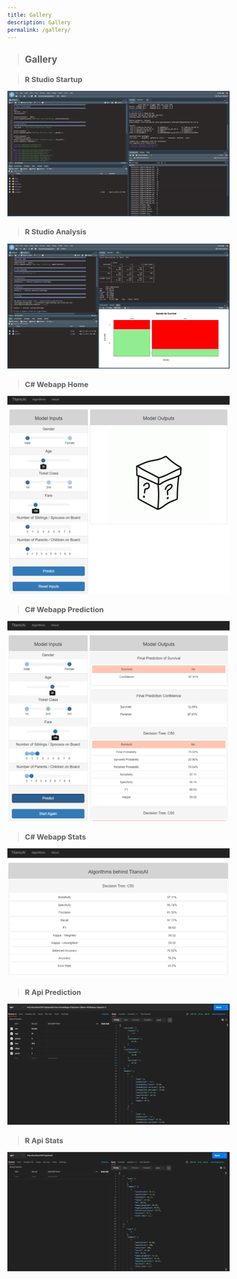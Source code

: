 ```yaml
---
title: Gallery
description: Gallery
permalink: /gallery/
---
```


> ## Gallery

> ### R Studio Startup

![R Studio Startup](../assets/images/ai_rstudio_1.PNG)

> ### R Studio Analysis

![R Studio Analysis](../assets/images/ai_rstudio_2.PNG)

> ### C# Webapp Home

![C# Webapp Home](../assets/images/ai_webapp_1.PNG)

> ### C# Webapp Prediction

![C# Webapp Prediction](../assets/images/ai_webapp_2.PNG)

> ### C# Webapp Stats

![C# Webapp Stats](../assets/images/ai_webapp_3.PNG)

> ### R Api Prediction

![R Api Prediction](../assets/images/ai_api_1.PNG)

> ### R Api Stats

![R Studio Analysis](../assets/images/ai_api_2.PNG)